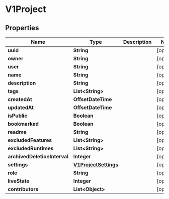

# V1Project


## Properties

| Name | Type | Description | Notes |
|------------ | ------------- | ------------- | -------------|
|**uuid** | **String** |  |  [optional] |
|**owner** | **String** |  |  [optional] |
|**user** | **String** |  |  [optional] |
|**name** | **String** |  |  [optional] |
|**description** | **String** |  |  [optional] |
|**tags** | **List&lt;String&gt;** |  |  [optional] |
|**createdAt** | **OffsetDateTime** |  |  [optional] |
|**updatedAt** | **OffsetDateTime** |  |  [optional] |
|**isPublic** | **Boolean** |  |  [optional] |
|**bookmarked** | **Boolean** |  |  [optional] |
|**readme** | **String** |  |  [optional] |
|**excludedFeatures** | **List&lt;String&gt;** |  |  [optional] |
|**excludedRuntimes** | **List&lt;String&gt;** |  |  [optional] |
|**archivedDeletionInterval** | **Integer** |  |  [optional] |
|**settings** | [**V1ProjectSettings**](V1ProjectSettings.md) |  |  [optional] |
|**role** | **String** |  |  [optional] |
|**liveState** | **Integer** |  |  [optional] |
|**contributors** | **List&lt;Object&gt;** |  |  [optional] |



